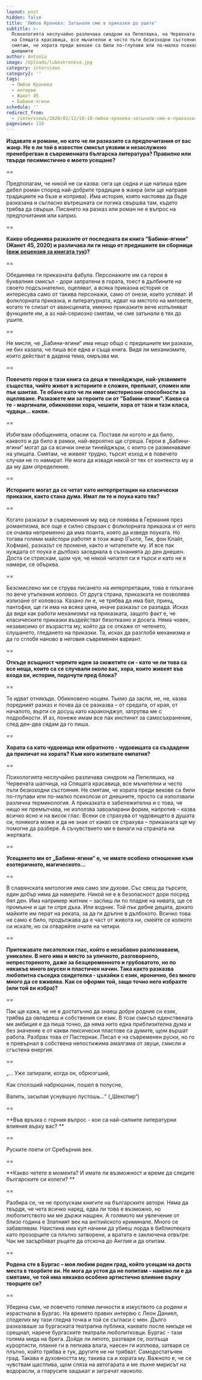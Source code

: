 ```yaml
---
layout: post
hidden: false
title: 'Любов Кронева: Затънали сме в приказки до ушите'
subtitle: >-
  Психологията неслучайно различава синдром на Пепеляшка, на Червената шапчица,
  на Спящата красавица, все мъчителни и често пъти безизходни състояния. Не
  смятам, че хората преди векове са били по-глупави или по-малко психолози от
  днешните
author: Antonia
image: /Uploads/lubovkroneva.jpg
category: interviews
category2: ''
tags:
  - Любов Кронева
  - интервю
  - Жанет 45
  - Бабини-ягини
schedule: ''
redirect_from:
  - /interviews/2020/02/12/10-18-любов-кронева-затънали-сме-в-приказки-до-ушите
pageviews: 110
---
```

**Издавате и романи, но като че ли разказите са предпочитания от вас жанр. Не е ли той в известен смисъл уязвим и незаслужено пренебрегван в съвременната българска литература? Правилно или твърде песимистично е моето усещане?**

\==

Предполагам, че никой не си казва: сега ще седна и ще напиша един дебел роман според най-добрите традиции в жанра (или ще направя традициите на бъзе и коприва). Има история, която настоява да бъде разказана и съгласно вътрешната си логика свършва там, където трябва да свърши. Писането на разказ или роман не е въпрос на предпочитания или каприз.

\==

**Какво обединява разказите от последната ви книга "Бабини-ягини" (Жанет 45, 2020) и различава ли ги нещо от предишните ви сборници (**[**виж рецензия за книгата тук**](https://literaturnirazgovori.com/bookreviews/2020/01/24/10-24-%D0%B1%D0%B0%D0%B1%D0%B8%D0%BD%D0%B8-%D1%8F%D0%B3%D0%B8%D0%BD%D0%B8-%D0%BD%D0%B0-%D0%BB%D1%8E%D0%B1%D0%BE%D0%B2-%D0%BA%D1%80%D0%BE%D0%BD%D0%B5%D0%B2%D0%B0-%D0%B7%D0%B0-%D0%B4%D0%B5%D0%B9%D1%81%D1%82%D0%B2%D0%B8%D1%82%D0%B5%D0%BB%D0%BD%D0%BE%D1%81%D1%82%D1%82%D0%B0-%D0%BA%D0%B0%D1%82%D0%BE-%D0%BF%D1%80%D0%B8%D0%BA%D0%B0%D0%B7%D0%BA%D0%B0.html)**)?**

\==

Обединява ги приказната фабула. Персонажите им са герои в буквалния смисъл - дори запратени в гората, тоест в дълбините на своето подсъзнателно, оцеляват, а всяка приказна история се интересува само от такива персонажи, само от онези, които успяват. И фолклорната приказка, и литературната, идват на мястото на митовете, когато те слизат от авансцената, именно приказките вече изпълняват функциите им, а аз най-сериозно смятам, че сме затънали в тях до ушите.

\==

Не мисля, че „Бабини-ягини“ има нещо общо с предишните ми разкази, не бих казала, че пиша все една и съща книга. Видя ли механизмите, които действат в дадена тема, омръзва ми.

\==

**Повечето герои в тази книга са деца и тинейджъри, най-уязвимите същества, чийто живот в историите е сложен, препънат, сломен или пък шантав. Те обаче като че ли имат мистериозни способности за оцеляване. Разкажете ми за героите си от "Бабини-ягини". Какви са те - маргинали, обикновени хора, чешити, хора от тази и тази класа, чудаци... какви.**

\==

Избягвам обобщенията, опасни са. Поставя ли когото и да било, каквото и да било в рамки, най-вероятно ще сгреша. Герои в „Бабини-ягини“ могат да са всички онези тинейджъри, с които се разминаваме на улицата. Смятам, че живеят трудно, търсят изход и в повечето случаи не го намират. Не мога да извадя някой от тях от контекста му и да му дам определение.

\==

**Историите могат да се четат като интерпретации на класически приказки, както стана дума. Имат ли те и поука като тях?**

\==

Когато разказът в съвременния му вид се появява в Германия през романтизма, все още е силно свързан с фолклорната приказка и от него се очаква непременно да има поанта, която да изведе поуката. Но тогава големи майстори работят в този жанр (Гьоте, Тик, фон Клайт, Хофман), разказът се променя, както и читателите му. И все пак нуждата от поука е дълбоко заседнала в съзнанията до ден днешен. Доста се стряскам, щом чуя, че някой читател си я търси и като не я намери, се обърква. 

\==

Безсмислено ми се струва писането на интерпретации, това е плъзгане по вече утъпкания коловоз. От друга страна, приказката не позволява излизане от коловоза. Казано ли е, че трябва да има бал, принц, пантофки, ще ги има на всяка цена, иначе разказът се разпада. Исках да видя как работи механизмът на приказката, защото факт е, че класическите приказки въздействат безотказно и досега. Няма човек, независимо от възрастта му, който да се откаже от четенето, слушането, гледането на приказки. Та, исках да разглобя механизма и да го сглобя наново в неговия съвременен вариант. 

\==

**Откъде всъщност черпите идеи за сюжетите си - като че ли това са все неща, които са се случвали около вас, хора, които живеят във входа ви, истории, подочути пред блока?**

\==

Те идват отнякъде. Обикновено нощем. Тъкмо да заспя, не, не, казва поредният разказ и почва да се разказва – от средата, от края,  от началото, върти се досущ като караконджул, затрупва ме с подробности. И аз, понеже имам все пак инстинкт за самосъхранение, след ден-два сядам да го пиша.

\==

**Хората са като чудовища или обратното - чудовищата са създадени да приличат на хората? Към кого изпитвате емпатия?**

\==

Психологията неслучайно различава синдром на Пепеляшка, на Червената шапчица, на Спящата красавица, все мъчителни и често пъти безизходни състояния. Не смятам, че хората преди векове са били по-глупави или по-малко психолози от днешните, просто са използвали различна терминология. А приказката е забележителна и с това, че нищо не премълчава, не използва завоалирани форми, напротив – казва всичко ясно и на висок глас. Всеки се страхува от чудовището в душата си, понякога може и да не знае от какво се страхува – приказката ще му помогне да разбере. А съчувствието ми е винаги на страната на жертвата.

\==

**Усещането ми от „Бабини-ягини“ е, че имате особено отношение към езотеричното, магическото…**

\==

В славянската митология има само зли духове. Със свещ да търсите, един добър няма да намерите. Никой не е в безопасност дори посред бял ден. Има например житник – заспиш ли по пладне на нивата, ще се промъкне и ще ти спре дъха. Или водник. Той пък дебне децата, докато майките им перат на реката, за да ги дръпне в дълбокото. Всичко това не само е било, продължава да е част от живота ни, смейте се колкото си искате, но си отваряйте очите на четири.

\==

**Притежавате писателски глас, който е незабавно разпознаваем, уникален. В него има и място за уличното, разговорното, непрестореното, даже за безцеремонното и грубоватото, но по някакъв много вкусен и пластичен начин. Така както разказва любопитна съседка свидетелка - цъкайки с език, иронично, без много много да се вживява. Как се оформи той, защо точно него избрахте (или той ви избра)?**

\==

Пак ще кажа, че не е достатъчно да знаеш добре родния си език, трябва да овладееш и собствения си език. В този смисъл единствената ми амбиция е да пиша точно, да няма нито една приблизителна дума и без значение е от какви лексически пластове са думите, щом вършат работа. Разбрах това от Пастернак. Писал е на съвременен руски, но го е превърнал в собствена непостижима амалгама от звуци, смисли и сгъстена енергия.

\==

 „… Уже запирали, когда он, обрюзгший,

Как сползший набрюшник, пошел в полусне,

Валить, засыпая уснувшую пустошь…“ („Шекспир“)

\==

**Във връзка с горния въпрос - кои са най-силните литературни влияния върху вас? **

\==

Руските поети от Сребърния век.

\==

**Какво четете в момента? И имате ли възможност и време да следите българските си колеги? **

\==

Разбира се, че не пропускам книгите на българските автори. Няма да твърдя, че чета всичко наред, едва ли това е възможно, но любопитството ми ме държи нащрек. А голямото ми увлечение от близо година е Златният век на английското криминале. Много се забавлявам. Наистина има куп начини да убиеш лорда в библиотеката като прозорците са плътно затворени, а вратата е заключена отвътре. Чак ме засърбяват ръцете да отскоча до Англия и да опитам.

\==

**Родена сте в Бургас – моя любим роден град, който усещам на доста места в творбите ви. Не мога да устоя да не попитам – наивно ли е да смятаме, че той има някакво особено артистично влияние върху творците си?**

\==

Убедена съм, че повечето големи личности в изкуството са родени и израстнали в Бургас. На времето правих интервю с Леон Даниел, споделих му тази гледна точка и той се съгласи с мен. Дълго разказваше за бургаската театрална публика, каквато после никъде не срещнал, нарече бургаските театрали любопитковци. Бургас - тази голяма мида на брега. Дойде ли лятото, разтваря се, поглъща курортисти, плакне ги в лепкава влага, наесен ги изплюва, затваря се плътно, който трябва е тук, другите не ни трябват. Самодостатъчен град. Такава е духовността му, такива са и хората му. Важното е, че се чувствам щастлива, щом сляза на автогарата и ме лъхне мирисът на водорасли, а гларусите защъкат и заграчат наоколо.
